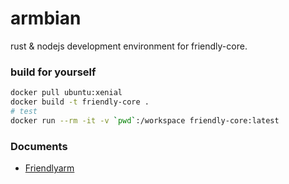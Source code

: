 # armbian

rust & nodejs development environment for friendly-core.

### build for yourself

```bash
docker pull ubuntu:xenial
docker build -t friendly-core .
# test
docker run --rm -it -v `pwd`:/workspace friendly-core:latest
```

### Documents

- [Friendlyarm](http://wiki.friendlyarm.com/wiki/index.php/Main_Page)
